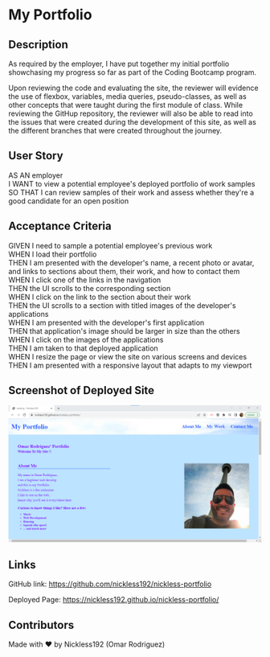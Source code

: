 # My Portfolio

## Description
As required by the employer, I have put together my initial portfolio showchasing my progress so far as part of the Coding Bootcamp program.

Upon reviewing the code and evaluating the site, the reviewer will evidence the use of flexbox, variables, media queries, pseudo-classes, as well as other concepts that were taught during the first module of class. While reviewing the GitHup repository, the reviewer will also be able to read into the issues that were created during the development of this site, as well as the different branches that were created throughout the journey.

## User Story

AS AN employer <br />
I WANT to view a potential employee's deployed portfolio of work samples<br />
SO THAT I can review samples of their work and assess whether they're a good candidate for an open position<br />

## Acceptance Criteria

GIVEN I need to sample a potential employee's previous work<br />
WHEN I load their portfolio<br />
THEN I am presented with the developer's name, a recent photo or avatar, and links to sections about them, their work, and how to contact them<br />
WHEN I click one of the links in the navigation<br />
THEN the UI scrolls to the corresponding section<br />
WHEN I click on the link to the section about their work<br />
THEN the UI scrolls to a section with titled images of the developer's applications<br />
WHEN I am presented with the developer's first application<br />
THEN that application's image should be larger in size than the others<br />
WHEN I click on the images of the applications<br />
THEN I am taken to that deployed application<br />
WHEN I resize the page or view the site on various screens and devices<br />
THEN I am presented with a responsive layout that adapts to my viewport<br />

## Screenshot of Deployed Site
![My Portfolio Landing Page](./assets/images/myportfolio-screenshot-gitpage.png)

## Links

GitHub link: https://github.com/nickless192/nickless-portfolio

Deployed Page: https://nickless192.github.io/nickless-portfolio/

## Contributors

Made with ❤️ by Nickless192 (Omar Rodriguez)